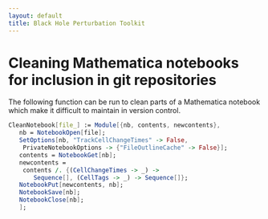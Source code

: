 ```yaml
---
layout: default
title: Black Hole Perturbation Toolkit
---
```


# Cleaning Mathematica notebooks for inclusion in git repositories

The following function can be run to clean parts of a Mathematica notebook which make it difficult
to maintain in version control.

```Mathematica
CleanNotebook[file_] := Module[{nb, contents, newcontents},
   nb = NotebookOpen[file];
   SetOptions[nb, "TrackCellChangeTimes" -> False, 
    PrivateNotebookOptions -> {"FileOutlineCache" -> False}];
   contents = NotebookGet[nb];
   newcontents = 
    contents /. {(CellChangeTimes -> _) -> 
       Sequence[], (CellTags -> _) -> Sequence[]};
   NotebookPut[newcontents, nb];
   NotebookSave[nb];
   NotebookClose[nb];
   ];
```
